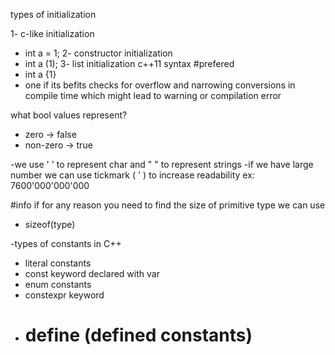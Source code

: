 
types of initialization

1- c-like initialization
- int a = 1;
2- constructor initialization
- int a (1);
3- list initialization c++11 syntax #prefered 
- int a {1}
- one if its befits checks for overflow and narrowing conversions in compile time which might lead to warning or compilation error

what bool values represent?

- zero -> false
- non-zero -> true

 
 -we use ' ' to represent char and " " to represent strings
-if we have large number we can use tickmark ( ' ) to increase readability
ex: 7600'000'000'000

#info if for any reason you need to find the size of primitive type we can use 
- sizeof(type)


-types of constants in C++

- literal constants
- const keyword declared with var
- enum constants
- constexpr keyword
-  # define (defined constants)